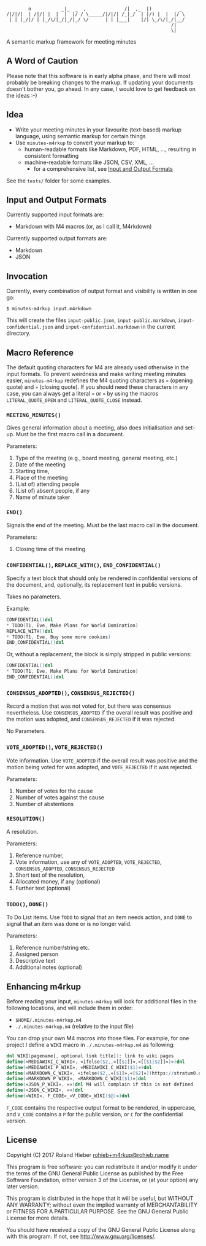             o           _|_  _  ,              /|  ,_  |)          _
    /|/|/|  | /|/| |  |  |  |/ / \_____/|/|/| /_|_/  | |/) |  |  |/ \
     | | |_/|/ | |_/\/|_/|_/|_/ \/      | | |___|    |/| \_/\/|_/|__/
                                                                /|
                                                                \|
A semantic markup framework for meeting minutes

## A Word of Caution

Please note that this software is in early alpha phase, and there will most
probably be breaking changes to the markup. If updating your documents doesn't
bother you, go ahead. In any case, I would love to get feedback on the ideas :-)

## Idea

* Write your meeting minutes in your favourite (text-based) markup language, using semantic markup for certain things
* Use `minutes-m4rkup` to convert your markup to:
    * human-readable formats like Markdown, PDF, HTML, …, resulting in consistent formatting
    * machine-readable formats like JSON, CSV, XML, …
        * for a comprehensive list, see [Input and Output Formats](#input-and-output-formats)

See the `tests/` folder for some examples.

## Input and Output Formats

Currently supported input formats are:

* Markdown with M4 macros (or, as I call it, M4rkdown)

Currently supported output formats are:

* Markdown
* JSON


## Invocation

Currently, every combination of output format and visibility is written in one
go:

    $ minutes-m4rkup input.m4rkdown

This will create the files `input-public.json`, `input-public.markdown`,
`input-confidential.json` and `input-confidential.markdown` in the current
directory.


## Macro Reference

The default quoting characters for M4 are already used otherwise in the input
formats.  To prevent weirdness and make writing meeting minutes easier,
`minutes-m4rkup` redefines the M4 quoting characters as `«` (opening quote) and
`»` (closing quote).  If you should need these characters in any case, you can
always get a literal `«` or `»` by using the macros `LITERAL_QUOTE_OPEN` and
`LITERAL_QUOTE_CLOSE` instead.

### `MEETING_MINUTES()`
Gives general information about a meeting, also does initialisation and set-up.
Must be the first macro call in a document.

Parameters:

1. Type of the meeting (e.g., board meeting, general meeting, etc.)
2. Date of the meeting
3. Starting time,
4. Place of the meeting
5. (List of) attending people
6. (List of) absent people, if any
7. Name of minute taker


### `END()`
Signals the end of the meeting. Must be the last macro call in the document.

Parameters:

1. Closing time of the meeting


### `CONFIDENTIAL()`, `REPLACE_WITH()`, `END_CONFIDENTIAL()`
Specify a text block that should only be rendered in confidential versions of
the document, and, optionally, its replacement text in public versions.

Takes no parameters.

Example:

``` m4
CONFIDENTIAL()dnl
* TODO(T1, Eve, Make Plans for World Domination)
REPLACE_WITH()dnl
* TODO(T1, Eve, Buy some more cookies)
END_CONFIDENTIAL()dnl
```

Or, without a replacement, the block is simply stripped in public versions:
``` m4
CONFIDENTIAL()dnl
* TODO(T1, Eve, Make Plans for World Domination)
END_CONFIDENTIAL()dnl
```


### `CONSENSUS_ADOPTED()`, `CONSENSUS_REJECTED()`
Record a motion that was not voted for, but there was consensus nevertheless.
Use `CONSENSUS_ADOPTED` if the overall result was positive and the motion was
adopted, and `CONSENSUS_REJECTED` if it was rejected.

No Parameters.


### `VOTE_ADOPTED()`, `VOTE_REJECTED()`
Vote information. Use `VOTE_ADOPTED` if the overall result was positive and the
motion being voted for was adopted, and `VOTE_REJECTED` if it was rejected.

Parameters:

1. Number of votes for the cause
2. Number of votes against the cause
3. Number of abstentions


### `RESOLUTION()`
A resolution.

Parameters:

1. Reference number,
2. Vote information, use any of `VOTE_ADOPTED`, `VOTE_REJECTED`,
	`CONSENSUS_ADOPTED`, `CONSENSUS_REJECTED`
3. Short text of the resolution,
4. Allocated money, if any (optional)
5. Further text (optional)


### `TODO()`, `DONE()`
To Do List items. Use `TODO` to signal that an item needs action, and `DONE` to
signal that an item was done or is no longer valid.

Parameters:

1. Reference number/string etc.
2. Assigned person
3. Descriptive text
4. Additional notes (optional)


## Enhancing m4rkup

Before reading your input, `minutes-m4rkup` will look for additional files in
the following locations, and will include them in order:

  * `$HOME/.minutes-m4rkup.m4`
  * `./.minutes-m4rkup.m4` (relative to the input file)

You can drop your own M4 macros into those files. For example, for one project I
define a `WIKI` macro in `./.minutes-m4rkup.m4` as following:

``` m4
dnl WIKI(pagename[, optional link title]): link to wiki pages
define(«MEDIAWIKI_C_WIKI», «ifelse($2,,«[[$1]]»,«[[$1|$2]]»)»)dnl
define(«MEDIAWIKI_P_WIKI», «MEDIAWIKI_C_WIKI($1)»)dnl
define(«MARKDOWN_C_WIKI», «ifelse($2,,«[$1]»,«[$2]»)(https://stratum0.org/wiki/$1)»)dnl
define(«MARKDOWN_P_WIKI», «MARKDOWN_C_WIKI($1)»)dnl
define(«JSON_P_WIKI», «»)dnl M4 will complain if this is not defined
define(«JSON_C_WIKI», «»)dnl
define(«WIKI», F_CODE«_»V_CODE«_WIKI($@)»)dnl
```

`F_CODE` contains the respective output format to be rendered, in uppercase, and
`V_CODE` contains a `P` for the public version, or `C` for the confidential
version.


## License

Copyright (C) 2017 Roland Hieber <rohieb+m4rkup@rohieb.name>

This program is free software: you can redistribute it and/or modify it under
the terms of the GNU General Public License as published by the Free Software
Foundation, either version 3 of the License, or (at your option) any later
version.

This program is distributed in the hope that it will be useful, but WITHOUT ANY
WARRANTY; without even the implied warranty of MERCHANTABILITY or FITNESS FOR A
PARTICULAR PURPOSE.  See the GNU General Public License for more details.

You should have received a copy of the GNU General Public License along with
this program.  If not, see <http://www.gnu.org/licenses/>.
